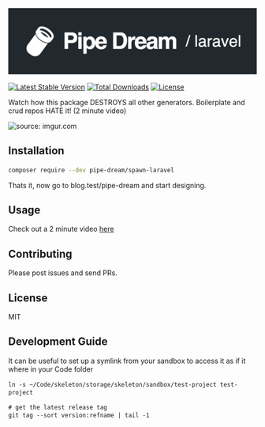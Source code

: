 <img src="src/public/img/logo_with_text.png"  />

[![Latest Stable Version](https://img.shields.io/packagist/v/ajthinking/tinx.svg)](https://packagist.org/packages/ajthinking/tinx)
[![Total Downloads](https://img.shields.io/packagist/dt/ajthinking/tinx.svg)](https://packagist.org/packages/ajthinking/tinx)
[![License](https://img.shields.io/packagist/l/ajthinking/tinx.svg)](https://packagist.org/packages/ajthinking/tinx)


Watch how this package DESTROYS all other generators. Boilerplate and crud repos HATE it! (2 minute video)

<img src="https://i.imgur.com/U9NnDix.gif" title="source: imgur.com" />


## Installation

```bash
composer require --dev pipe-dream/spawn-laravel
```

Thats it, now go to blog.test/pipe-dream and start designing.

## Usage

Check out a 2 minute video [here](www.google.com)


## Contributing

Please post issues and send PRs.

## License

MIT


## Development Guide
It can be useful to set up a symlink from your sandbox to access it as if it where in your Code folder
```
ln -s ~/Code/skeleton/storage/skeleton/sandbox/test-project test-project
```

```
# get the latest release tag
git tag --sort version:refname | tail -1
```